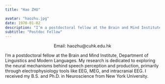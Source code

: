 ```yaml
---
title: "Hao ZHU"

avatar: "haozhu.jpg"
date: 1970-01-02
description: "I’m a postdoctoral fellow at the Brain and Mind Institute, Department of Linguistics and Modern..."
subtitle: "Postdoc Fellow"
---
```

<p align="center">
    Email: haozhu@cuhk.edu.hk
</p>

I’m a postdoctoral fellow at the Brain and Mind Institute, Department of Linguistics and Modern Languages. My research is dedicated to exploring the neural mechanisms behind speech perception and production, primarily through electrophysiology tools like EEG, MEG, and intracranial EEG. I received my B.S. and Ph.D. in Neuroscience from New York University.
